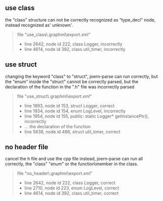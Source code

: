 ## use class

the "class" structure can not be correctly recognized as “type_decl” node, instead recognized as' unknown'.

> file "use_class\\.graphml\\export.xml"
>
> - line 2642, node id 222, class Logger, incorrectly
> - line 4614, node id 392, class util_timer, incorrectly

## use struct

changing the keyword "class" to "struct", joern-parse can run correctly, but the "enum" inside the "struct" cannot be correctly parsed, but the declaration of the function in the ".h" file was incorrectly parsed

> file "use_struct\\.graphml\\export.xml"
>
> - line 1893, node id 153, struct Logger, correct
> - line 1934, node id 154, enum LogLevel, incorrectly
> - line 1954, node id 155, public: static Logger* getInstancePtr(), incorrectly
> - … the declaration of the function
> - line 5636, node id 486, struct util_timer, correct

## no header file

cancel the h file and use the cpp file instead, joern-parse can run all correctly, the "class" "enum" or the function\member in the class.

> file "no_header\\.graphml\\export.xml"
>
> - line 2642, node id 222, class Logger, correct
> - line 2710, node id 223, enum LogLevel, correct
> - line 4614, node id 392, class util_timer, correct